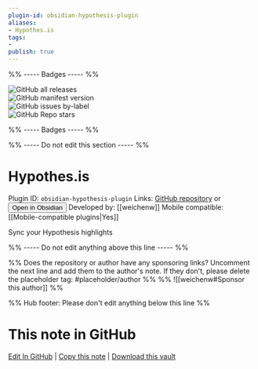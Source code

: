 ```yaml
---
plugin-id: obsidian-hypothesis-plugin
aliases:
- Hypothes.is
tags: 
- 
publish: true
---
```


%% ----- Badges ----- %%

![GitHub all releases](https://img.shields.io/github/downloads/weichenw/obsidian-hypothesis-plugin/total?color=573E7A&logo=github&style=for-the-badge)   
![GitHub manifest version](https://img.shields.io/github/manifest-json/v/weichenw/obsidian-hypothesis-plugin?color=573E7A&logo=github&style=for-the-badge)   
![GitHub issues by-label](https://img.shields.io/github/issues/weichenw/obsidian-hypothesis-plugin/help%20wanted?color=573E7A&logo=github&style=for-the-badge)   
![GitHub Repo stars](https://img.shields.io/github/stars/weichenw/obsidian-hypothesis-plugin?color=573E7A&logo=github&style=for-the-badge)

%% ----- Badges ----- %%

%% ----- Do not edit this section ----- %%

# Hypothes.is

Plugin ID: `obsidian-hypothesis-plugin`
Links: [GitHub repository](https://github.com/weichenw/obsidian-hypothesis-plugin) or [<button id=HH>Open in Obsidian</button>](obsidian://goto-plugin?id=obsidian-hypothesis-plugin)
Developed by: [[weichenw]]
Mobile compatible: [[Mobile-compatible plugins|Yes]]

Sync your Hypothesis highlights

%% ----- Do not edit anything above this line ----- %% 

%% Does the repository or author have any sponsoring links? Uncomment the next line and add them to the author's note. If they don't, please delete the placeholder tag: #placeholder/author %%
%% ![[weichenw#Sponsor this author]] %%

%% Hub footer: Please don't edit anything below this line %%

# This note in GitHub

<span class="git-footer">[Edit In GitHub](https://github.dev/obsidian-community/obsidian-hub/blob/main/02%20-%20Community%20Expansions/02.05%20All%20Community%20Expansions/Plugins/obsidian-hypothesis-plugin.md "git-hub-edit-note") | [Copy this note](https://raw.githubusercontent.com/obsidian-community/obsidian-hub/main/02%20-%20Community%20Expansions/02.05%20All%20Community%20Expansions/Plugins/obsidian-hypothesis-plugin.md "git-hub-copy-note") | [Download this vault](https://github.com/obsidian-community/obsidian-hub/archive/refs/heads/main.zip "git-hub-download-vault") </span>